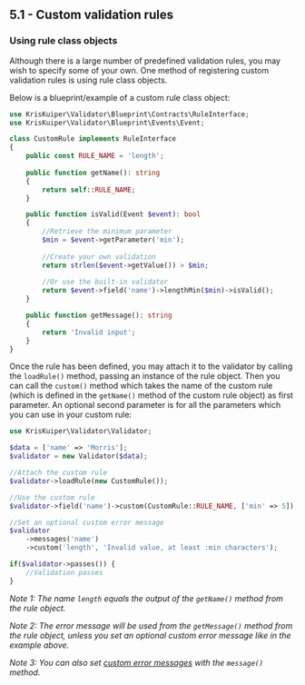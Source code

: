 ## 5.1 - Custom validation rules

### Using rule class objects

Although there is a large number of predefined validation rules, you may wish to specify some of your own. One method of registering custom validation rules is using rule class objects.

Below is a blueprint/example of a custom rule class object:

```php
use KrisKuiper\Validator\Blueprint\Contracts\RuleInterface;
use KrisKuiper\Validator\Blueprint\Events\Event;

class CustomRule implements RuleInterface
{
    public const RULE_NAME = 'length';
    
    public function getName(): string
    {
        return self::RULE_NAME;
    }

    public function isValid(Event $event): bool
    {
        //Retrieve the minimum parameter
        $min = $event->getParameter('min');
        
        //Create your own validation
        return strlen($event->getValue()) > $min;
        
        //Or use the built-in validator
        return $event->field('name')->lengthMin($min)->isValid();
    }

    public function getMessage(): string
    {
        return 'Invalid input';
    }
}
```



Once the rule has been defined, you may attach it to the validator by calling the `loadRule()` method, passing an instance of the rule object. Then you can call the `custom()` method which takes the name of the custom rule (which is defined in the `getName()` method of the custom rule object) as first parameter. An  optional second parameter is for all the parameters which you can use in your custom rule:

```php
use KrisKuiper\Validator\Validator;

$data = ['name' => 'Morris'];
$validator = new Validator($data);

//Attach the custom rule
$validator->loadRule(new CustomRule());

//Use the custom rule
$validator->field('name')->custom(CustomRule::RULE_NAME, ['min' => 5]); 

//Set an optional custom error message
$validator
    ->messages('name')
    ->custom('length', 'Invalid value, at least :min characters'); 

if($validator->passes()) {
 	//Validation passes   
}
```



*Note 1: The name `length` equals the output of the `getName()` method from the rule object.*

*Note 2: The error message will be used from the `getMessage()` method from the rule object, unless you set an optional custom error message like in the example above.*

*Note 3: You can also set [custom error messages](#example-5-using-custom-error-messages-within-custom-rules) with the `message()` method.*

